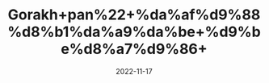 ---
title: 'Gorakh+pan%22+%da%af%d9%88%d8%b1%da%a9%da%be+%d9%be%d8%a7%d9%86+'
date: '2022-11-17' 
metatag: '' 
inventory: '0' 
draft: false 
# meta description 
shortDescripton: ''
description: 'Herbs+%d8%ac%da%91%db%8c+%d8%a8%d9%88%d9%b9%db%8c'
longdescription: ''
tags: ''
brand: ''
subCategory: ''
unit: '50 gm-Pk'
sellCount: '0'
featured: True
# product Price
price: '60.0'
# Product Short Description
shortDescription: ''
productID: 'C5477E0A-3549-ED11-996A-005056B3A416'
type: 'products'
category: 'Herbs+%d8%ac%da%91%db%8c+%d8%a8%d9%88%d9%b9%db%8c' 
thumnailproduct: 'https://eraconnect.blob.core.windows.net/product-images/aminsaddiquidawakhana/8aee0716-bb5a-45dd-b0ca-f9f6738916c8.webp' 
images:
  - image: 'https://eraconnect.blob.core.windows.net/product-images/aminsaddiquidawakhana/8aee0716-bb5a-45dd-b0ca-f9f6738916c8.webp'  
Variants:
---